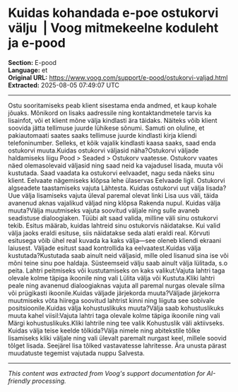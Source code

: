 # Kuidas kohandada e-poe ostukorvi välju  | Voog mitmekeelne koduleht ja e-pood

**Section:** E-pood  
**Language:** et  
**Original URL:** https://www.voog.com/support/e-pood/ostukorvi-valjad.html  
**Extracted:** 2025-08-05 07:49:07 UTC

---

Ostu sooritamiseks peab klient sisestama enda andmed, et kaup kohale jõuaks. Mõnikord on lisaks aadressile ning kontaktandmetele tarvis ka lisainfot, või et klient mõne välja kindlasti ära täidaks. Näiteks võib klient soovida jätta tellimuse juurde lühikese sõnumi. Samuti on oluline, et pakiautomaati saates saaks tellimuse juurde kindlasti kirja kliendi telefoninumber. Selleks, et kõik vajalik kindlasti kaasa saaks, saad enda ostukorvi muuta.Kuidas ostukorvi väljasid näha?Ostukorvi väljade haldamiseks liigu Pood > Seaded > Ostukorv vaatesse. Ostukorv vaates näed olemasolevaid väljasid ning saad neid ka vajadusel lisada, muuta või kustutada. Saad vaadata ka ostukorvi eelvaadet, nagu seda näeks sinu klient. Eelvaate nägemiseks klõpsa lehe ülaservas Eelvaade ligil. Ostukorvi algseadete taastamiseks vajuta Lähtesta.
Kuidas ostukorvi uut välja lisada?Uue välja lisamiseks vajuta üleval paremal olevat linki Lisa uus väli, täida avanenud aknas vajalikud väljad ning klõpsa Rakenda nupul.
Kuidas välja muuta?Välja muutmiseks vajuta soovitud väljale ning sulle avaneb seadistuse dialoogiaken. Tüübi alt saad valida, milline väli sinu ostukorvi tekib. Esitus määrab, kuidas lahtreid sinu ostukorvis näidatakse. Kui valid välja jaoks eraldi esituse, siis näidatakse seda alati eraldi real. Kõrvuti esitusega võib ühel real kuvada ka kaks välja—see oleneb kliendi ekraani laiusest. Väljade esitust saad kontrollida ka eelvaatest.Kuidas välja kustutada?Kustutada saab ainult neid väljasid, mille oled lisanud sina ise või mõni teine sinu poe haldaja. Süsteemseid välju saab ainult välja lülitada, s.o peita. Lahtri peitmiseks või kustutamiseks on kaks valikut:Vajuta lahtri taga olevale kolme täpiga ikoonile ning vali Lülita välja või Kustuta.Kliki lahtri peale ning avanenud dialoogiaknas vajuta all paremal nurgas olevale silma või prügikasti ikoonile.Kuidas väljade järjekorda muuta?Väljade järjekorra muutmiseks võta hiirega soovitud lahtrist kinni ning liiguta see sobivale positsioonile.Kuidas välja kohustuslikuks muuta?Välja saab kohustuslikuks muuta kahel viisil:Vajuta lahtri taga olevale kolme täpiga ikoonile ning vali Märgi kohustuslikuks.Kliki lahtrile ning tee valik Kohustuslik väli aktiivseks.
Kuidas välja teise keelde tõlkida?Välja nimele ning abitekstile tõlke lisamiseks kliki väljale ning vali ülevalt paremalt nurgast keel, millele soovid tõlget lisada. Seejärel lisa tõlked vastavatesse lahritesse.
Ära unusta pärast muudatuste tegemist vajutada nuppu Salvesta.

---

*This content was extracted from Voog's support documentation for AI-friendly processing.*
